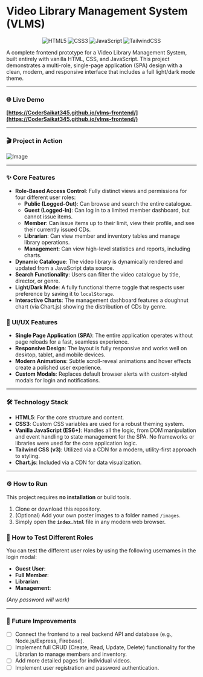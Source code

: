 # Video Library Management System (VLMS)

<p align="center">
  <img alt="HTML5" src="https://img.shields.io/badge/HTML5-E34F26?style=for-the-badge&logo=html5&logoColor=white"/>
  <img alt="CSS3" src="https://img.shields.io/badge/CSS3-1572B6?style=for-the-badge&logo=css3&logoColor=white"/>
  <img alt="JavaScript" src="https://img.shields.io/badge/JavaScript-F7DF1E?style=for-the-badge&logo=javascript&logoColor=black"/>
  <img alt="TailwindCSS" src="https://img.shields.io/badge/Tailwind_CSS-38B2AC?style=for-the-badge&logo=tailwind-css&logoColor=white"/>
</p>

A complete frontend prototype for a Video Library Management System, built entirely with vanilla HTML, CSS, and JavaScript. This project demonstrates a multi-role, single-page application (SPA) design with a clean, modern, and responsive interface that includes a full light/dark mode theme.

---

### 🌐 Live Demo

**[https://CoderSaikat345.github.io/vlms-frontend/](https://CoderSaikat345.github.io/vlms-frontend/)**


---

### 🎬 Project in Action

![Image](https://github.com/user-attachments/assets/ca4ae28c-e818-4223-b68e-41a3b28ad6df)

---

### ✨ Core Features

* **Role-Based Access Control**: Fully distinct views and permissions for four different user roles:
    * **Public (Logged-Out)**: Can browse and search the entire catalogue.
    * **Guest (Logged-In)**: Can log in to a limited member dashboard, but cannot issue items.
    * **Member**: Can issue items up to their limit, view their profile, and see their currently issued CDs.
    * **Librarian**: Can view member and inventory tables and manage library operations.
    * **Management**: Can view high-level statistics and reports, including charts.
* **Dynamic Catalogue**: The video library is dynamically rendered and updated from a JavaScript data source.
* **Search Functionality**: Users can filter the video catalogue by title, director, or genre.
* **Light/Dark Mode**: A fully functional theme toggle that respects user preference by saving it to `localStorage`.
* **Interactive Charts**: The management dashboard features a doughnut chart (via Chart.js) showing the distribution of CDs by genre.

### 🎨 UI/UX Features

* **Single Page Application (SPA)**: The entire application operates without page reloads for a fast, seamless experience.
* **Responsive Design**: The layout is fully responsive and works well on desktop, tablet, and mobile devices.
* **Modern Animations**: Subtle scroll-reveal animations and hover effects create a polished user experience.
* **Custom Modals**: Replaces default browser alerts with custom-styled modals for login and notifications.

---

### 🛠️ Technology Stack

* **HTML5**: For the core structure and content.
* **CSS3**: Custom CSS variables are used for a robust theming system.
* **Vanilla JavaScript (ES6+)**: Handles all the logic, from DOM manipulation and event handling to state management for the SPA. No frameworks or libraries were used for the core application logic.
* **Tailwind CSS (v3)**: Utilized via a CDN for a modern, utility-first approach to styling.
* **Chart.js**: Included via a CDN for data visualization.

---

### ⚙️ How to Run

This project requires **no installation** or build tools.

1.  Clone or download this repository.
2.  (Optional) Add your own poster images to a folder named `/images`.
3.  Simply open the **`index.html`** file in any modern web browser.

### 🧪 How to Test Different Roles

You can test the different user roles by using the following usernames in the login modal:
* **Guest User**: 
* **Full Member**: 
* **Librarian**: 
* **Management**: 

*(Any password will work)*

---

### 🚀 Future Improvements

- [ ] Connect the frontend to a real backend API and database (e.g., Node.js/Express, Firebase).
- [ ] Implement full CRUD (Create, Read, Update, Delete) functionality for the Librarian to manage members and inventory.
- [ ] Add more detailed pages for individual videos.
- [ ] Implement user registration and password authentication.